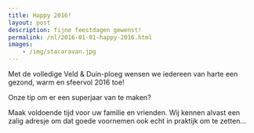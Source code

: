```yaml
---
title: Happy 2016!
layout: post
description: fijne feestdagen gewenst!
permalink: /nl/2016-01-01-happy-2016.html
images: 
    - /img/stacaravan.jpg
---
```


Met de volledige Veld & Duin-ploeg wensen we iedereen van harte een gezond, warm en sfeervol 2016 toe! 

Onze tip om er een superjaar van te maken?<br>

Maak voldoende tijd voor uw familie en vrienden. Wij kennen alvast een zalig adresje om dat goede voornemen ook echt in praktijk om te zetten...


